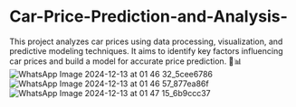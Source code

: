 # Car-Price-Prediction-and-Analysis-
This project analyzes car prices using data processing, visualization, and predictive modeling techniques. It aims to identify key factors influencing car prices and build a model for accurate price prediction. 🚗📊
![WhatsApp Image 2024-12-13 at 01 46 32_5cee6786](https://github.com/user-attachments/assets/e807adb5-dddd-48f5-a62f-7cfe46d97523)
![WhatsApp Image 2024-12-13 at 01 46 57_877ea86f](https://github.com/user-attachments/assets/43b3201d-ebfb-4068-a51b-e490a8fee4f7)
![WhatsApp Image 2024-12-13 at 01 47 15_6b9ccc37](https://github.com/user-attachments/assets/3ab76002-eb60-47fc-9809-c94c9fb6b5ca)


